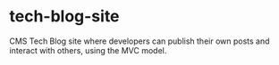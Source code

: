 # tech-blog-site
CMS Tech Blog site where developers can publish their own posts and interact with others, using the MVC model.
